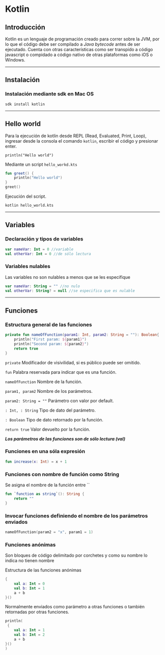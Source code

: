 # Kotlin

## Introducción
Kotlin es un lenguaje de programación creado para correr sobre la JVM, por lo que el código debe ser compilado a *Java bytecode* antes de ser ejecutado. Cuenta con otras características como ser transpido a código javascript o compidado a código nativo de otras plataformas como iOS o Windows.


---

## Instalación
### Instalación mediante sdk en Mac OS
```shell
sdk install kotlin
```

---

## Hello world

Para la ejecución de kotlin desde REPL (Read, Evaluated, Print, Loop), ingresar desde la consola el comando `kotlin`, escribir el código y presionar enter.
```shell
println("Hello world")
```

Mediante un script `hello_workd.kts`
```kotlin
fun greet() {
    println("Hello world")
}
greet()
```
Ejecución del script.
```shell
kotlin hello_world.kts
```

---

## Variables
### Declaración y tipos de variables

```kotlin
var nameVar: Int = 0 //variable
val otherVar: Int = 0 //de sólo lectura
```
### Variables nulables
Las variables no son nulables a menos que se les especifique
```kotlin
var nameVar: String = "" //no nulo
val otherVar: String? = null //se especifica que es nulable
```

---

## Funciones
### Estructura general de las funciones

```kotlin
private fun nameOfFunction(param1: Int, param2: String = ""): Boolean{
    println("First param: ${param1}")
    println("Second param: ${param2}")
    return true
}
```
`private` Modificador de visivilidad, si es público puede ser omitido.

`fun` Palabra reservada para indicar que es una función.

`nameOfFunction` Nombre de la función.

`param1, param2` Nombre de los parámetros.

`param2: String = ""` Parámetro con valor por default.

`: Int, : String` Tipo de dato del parámetro.

`: Boolean` Tipo de dato retornado por la función. 

`return true` Valor devuelto por la función.

***Los parámetros de las funciones son de sólo lectura (val)***

### Funciones en una sóla expresión
```kotlin
fun increase(x: Int) = x + 1
```
### Funciones con nombre de función como String
Se asigna el nombre de la función entre ``
```kotlin
fun `function as string`(): String {
    return ""
}
```
### Invocar funciones definiendo el nombre de los parámetros enviados
```kotlin
nameOfFunction(param2 = "x", param1 = 1)
```
### Funciones anónimas
Son bloques de código delimitado por corchetes y como su nombre lo indica no tienen nombre

Estructura de las funciones anónimas
```kotlin
{ 
    val a: Int = 0
    val b: Int = 1
    a + b
}()
```
Normalmente enviados como parámetro a otras funciones o también retornadas por otras funciones.
```kotlin
println(
 { 
    val a: Int = 1
    val b: Int = 2
    a + b
}()   
)
```
